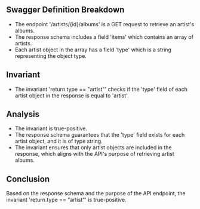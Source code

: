 ## Swagger Definition Breakdown
- The endpoint '/artists/{id}/albums' is a GET request to retrieve an artist's albums.
- The response schema includes a field 'items' which contains an array of artists.
- Each artist object in the array has a field 'type' which is a string representing the object type.

## Invariant
- The invariant 'return.type == "artist"' checks if the 'type' field of each artist object in the response is equal to 'artist'.

## Analysis
- The invariant is true-positive.
- The response schema guarantees that the 'type' field exists for each artist object, and it is of type string.
- The invariant ensures that only artist objects are included in the response, which aligns with the API's purpose of retrieving artist albums.

## Conclusion
Based on the response schema and the purpose of the API endpoint, the invariant 'return.type == "artist"' is true-positive.
